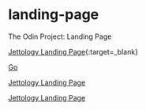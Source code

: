 # landing-page
The Odin Project: Landing Page

[Jettology Landing Page](/home/bisain/Documents/Programming/TOP/landing-page/index.html){:target=_blank}


<a href="/home/bisain/Documents/Programming/TOP/landing-page/index.html" target="_blank">Go</a>

[Jettology Landing Page](https://www.google.com)

[Jettology Landing Page](/~/home/bisain/Documents/Programming/TOP/landing-page/index.html)
